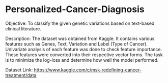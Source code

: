 # Personalized-Cancer-Diagnosis
Objective: To classify the given genetic variations based on text-based clinical literature.

Description: The dataset was obtained from Kaggle. It contains various features such as Genes, Text, Variation and Label (Type of Cancer). Univariate analysis of each feature was done to check feature importance. These features were converted into their respective vector forms. The task is to minimize the log-loss and determine how well the model performed.

Dataset Link:
https://www.kaggle.com/c/msk-redefining-cancer-treatment/data
